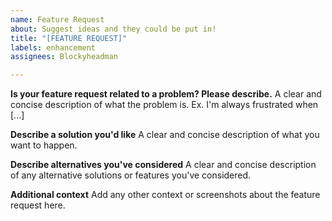 ```yaml
---
name: Feature Request
about: Suggest ideas and they could be put in!
title: "[FEATURE REQUEST]"
labels: enhancement
assignees: Blockyheadman

---
```


**Is your feature request related to a problem? Please describe.**
A clear and concise description of what the problem is. Ex. I'm always frustrated when [...]

**Describe a solution you'd like**
A clear and concise description of what you want to happen.

**Describe alternatives you've considered**
A clear and concise description of any alternative solutions or features you've considered.

**Additional context**
Add any other context or screenshots about the feature request here.
